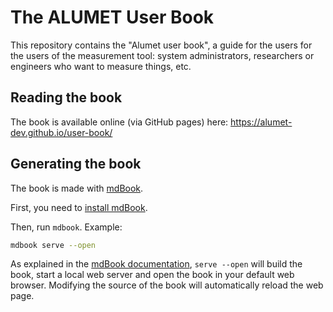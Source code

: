 # The ALUMET User Book

This repository contains the "Alumet user book", a guide for the users for the users of the measurement tool: system administrators, researchers or engineers who want to measure things, etc.


## Reading the book

The book is available online (via GitHub pages) here: https://alumet-dev.github.io/user-book/

## Generating the book

The book is made with [mdBook](https://rust-lang.github.io/mdBook/).

First, you need to [install mdBook](https://rust-lang.github.io/mdBook/guide/installation.html#installation).

Then, run `mdbook`.
Example:

```sh
mdbook serve --open
```

As explained in the [mdBook documentation](https://rust-lang.github.io/mdBook/guide/creating.html#creating-a-book), `serve --open` will build the book, start a local web server and open the book in your default web browser. Modifying the source of the book will automatically reload the web page.
